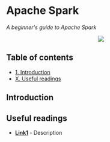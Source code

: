 # Apache Spark
*A beginner's guide to Apache Spark*

<p align="middle">
<img src="http://link.png" />
</p>

## Table of contents

- [1. Introduction](#big-data-and-data-science)
- [X. Useful readings](#useful-readings)

## Introduction


## Useful readings

- [**Link1**](https:link1.com) - Description
